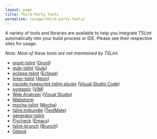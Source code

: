 ```yaml
---
layout: page
title: Third-Party Tools
permalink: /usage/third-party-tools/
---
```


A variety of tools and libraries are available to help you integrate TSLint automatically into your build process or IDE. Please see their respective sites for usage.

_Note: Most of these tools are not maintained by TSLint._

* [grunt-tslint][0] ([Grunt][1])
* [gulp-tslint][2] ([Gulp][3])
* [eclipse-tslint][4] ([Eclipse][5])
* [linter-tslint][6] ([Atom][7])
* [vscode-typescript-tslint-plugin][8] ([Visual Studio Code][9])
* [syntastic][10] ([VIM][11])
* [Web Analyzer][12] ([Visual Studio][13])
* [Webstorm][14]
* [mocha-tslint][15] ([Mocha][16])
* [tslint.tmbundle][17] ([TextMate][18])
* [generator-tslint][19]
* [Flycheck][20] ([Emacs][21])
* [tslint-brunch][22] ([Brunch][23])
* [Gitpod][24]


[0]: https://github.com/palantir/grunt-tslint
[1]: http://gruntjs.com/
[2]: https://github.com/panuhorsmalahti/gulp-tslint
[3]: http://gulpjs.com/
[4]: https://github.com/palantir/eclipse-tslint
[5]: http://www.eclipse.org/
[6]: https://github.com/AtomLinter/linter-tslint
[7]: https://atom.io/
[8]: https://github.com/Microsoft/vscode-typescript-tslint-plugin
[9]: https://code.visualstudio.com/
[10]: https://github.com/scrooloose/syntastic
[11]: http://www.vim.org/
[12]: https://visualstudiogallery.msdn.microsoft.com/6edc26d4-47d8-4987-82ee-7c820d79be1d
[13]: https://www.visualstudio.com/
[14]: https://www.jetbrains.com/help/webstorm/tslint.html
[15]: https://github.com/t-sauer/mocha-tslint
[16]: https://mochajs.org/
[17]: https://github.com/natesilva/tslint.tmbundle
[18]: https://macromates.com
[19]: https://github.com/greybax/generator-tslint
[20]: http://www.flycheck.org/
[21]: https://www.gnu.org/software/emacs/
[22]: https://www.npmjs.com/package/tslint-brunch
[23]: https://brunch.io/
[24]: https://gitpod.io
